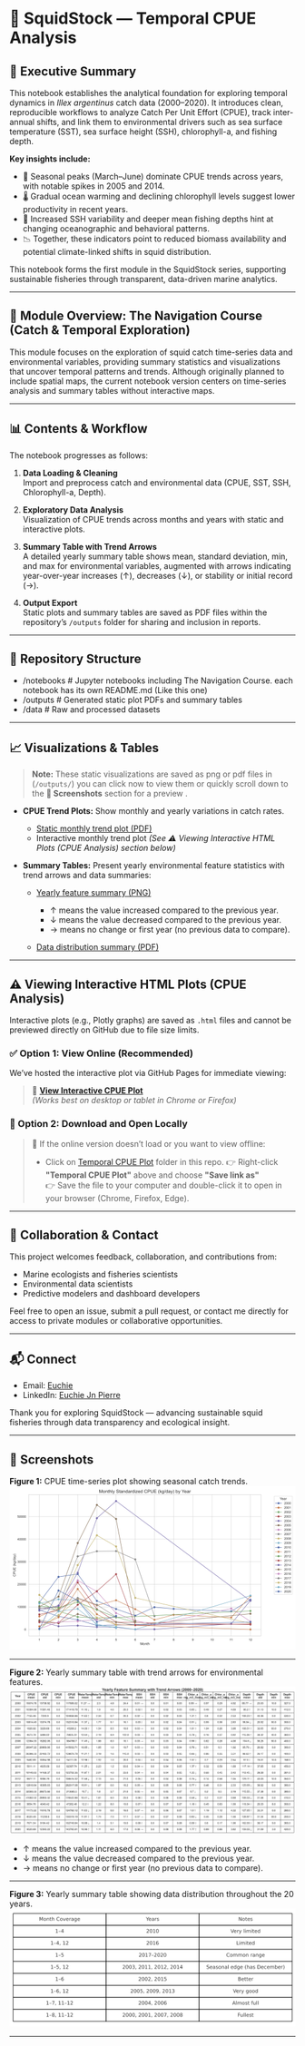 # 🦑 SquidStock — Temporal CPUE Analysis

## 📘 Executive Summary

This notebook establishes the analytical foundation for exploring temporal dynamics in *Illex argentinus* catch data (2000–2020). It introduces clean, reproducible workflows to analyze Catch Per Unit Effort (CPUE), track inter-annual shifts, and link them to environmental drivers such as sea surface temperature (SST), sea surface height (SSH), chlorophyll-a, and fishing depth.

**Key insights include:**

- 🎣 Seasonal peaks (March–June) dominate CPUE trends across years, with notable spikes in 2005 and 2014.
- 🌡️ Gradual ocean warming and declining chlorophyll levels suggest lower productivity in recent years.
- 🌊 Increased SSH variability and deeper mean fishing depths hint at changing oceanographic and behavioral patterns.
- 📉 Together, these indicators point to reduced biomass availability and potential climate-linked shifts in squid distribution.

This notebook forms the first module in the SquidStock series, supporting sustainable fisheries through transparent, data-driven marine analytics.

---

## 🧭 Module Overview: The Navigation Course (Catch & Temporal Exploration)

This module focuses on the exploration of squid catch time-series data and environmental variables, providing summary statistics and visualizations that uncover temporal patterns and trends. Although originally planned to include spatial maps, the current notebook version centers on time-series analysis and summary tables without interactive maps.

---

## 📊 Contents & Workflow

The notebook progresses as follows:

1. **Data Loading & Cleaning**  
   Import and preprocess catch and environmental data (CPUE, SST, SSH, Chlorophyll-a, Depth).

2. **Exploratory Data Analysis**  
   Visualization of CPUE trends across months and years with static and interactive plots.

3. **Summary Table with Trend Arrows**  
   A detailed yearly summary table shows mean, standard deviation, min, and max for environmental variables, augmented with arrows indicating year-over-year increases (↑), decreases (↓), or stability or initial record (→).

4. **Output Export**  
   Static plots and summary tables are saved as PDF files within the repository’s `/outputs` folder for sharing and inclusion in reports.

---

## 📂 Repository Structure

- /notebooks # Jupyter notebooks including The Navigation Course. each notebook has its own README.md (Like this one)
- /outputs # Generated static plot PDFs and summary tables
- /data # Raw and processed datasets

---

## 📈 Visualizations & Tables

> **Note:** These static visualizations are saved as png or pdf files in (`/outputs/`) you can click now to view them or quickly scroll down to the **📸 Screenshots** section for a preview .  
>  

- **CPUE Trend Plots:** Show monthly and yearly variations in catch rates.
  - [Static monthly trend plot (PDF)](https://github.com/Euchie23/SquidStock/blob/main/outputs/monthly_cpue_plot_static.pdf)  
  - Interactive monthly trend plot *(See ⚠️ Viewing Interactive HTML Plots (CPUE Analysis) section below)* 

- **Summary Tables:** Present yearly environmental feature statistics with trend arrows and data summaries:
  - [Yearly feature summary (PNG)](https://github.com/Euchie23/SquidStock/blob/main/outputs/yearly_feature_summary.png)
    - ↑ means the value increased compared to the previous year.
    - ↓ means the value decreased compared to the previous year.
    - → means no change or first year (no previous data to compare).
      
  - [Data distribution summary (PDF)](https://github.com/Euchie23/SquidStock/blob/main/outputs/data_availability_summary.pdf)
    
---

## ⚠️ Viewing Interactive HTML Plots (CPUE Analysis)

Interactive plots (e.g., Plotly graphs) are saved as `.html` files and cannot be previewed directly on GitHub due to file size limits.

### ✅ Option 1: View Online (Recommended)

We’ve hosted the interactive plot via GitHub Pages for immediate viewing:

> 🔗 [**View Interactive CPUE Plot**](https://Euchie23.github.io/SquidStock/monthly_cpue_plot.html)  
> *(Works best on desktop or tablet in Chrome or Firefox)*

### 💾 Option 2: Download and Open Locally

> 📝 If the online version doesn’t load or you want to view offline:
>
> - Click on [Temporal CPUE Plot](https://Euchie23.github.io/SquidStock/monthly_cpue_plot.html) folder in this repo.
>   👉 Right-click **"Temporal CPUE Plot"**  above and choose **"Save link as"**  
>   👉 Save the file to your computer and double-click it to open in your browser (Chrome, Firefox, Edge).


---

## 🤝 Collaboration & Contact

This project welcomes feedback, collaboration, and contributions from:

- Marine ecologists and fisheries scientists  
- Environmental data scientists  
- Predictive modelers and dashboard developers  

Feel free to open an issue, submit a pull request, or contact me directly for access to private modules or collaborative opportunities.

---

## 📬 Connect

- Email: [Euchie](mailto:euchiejnpierre@gmail.com)  
- LinkedIn: [Euchie Jn Pierre](https://linkedin.com/in/euchiejnpierre)  

Thank you for exploring SquidStock — advancing sustainable squid fisheries through data transparency and ecological insight.

---

## 📸 Screenshots

**Figure 1:** CPUE time-series plot showing seasonal catch trends.  
![View Static Monthly CPUE Plot](https://github.com/Euchie23/SquidStock/blob/main/outputs/monthly_cpue_plot_static.png)

---

**Figure 2:** Yearly summary table with trend arrows for environmental features.  
![Feature Summary Table](https://github.com/Euchie23/SquidStock/blob/main/outputs/yearly_feature_summary.png)

- ↑ means the value increased compared to the previous year.  
- ↓ means the value decreased compared to the previous year.  
- → means no change or first year (no previous data to compare).

---

**Figure 3:** Yearly summary table showing data distribution throughout the 20 years.  
![View Data Distribution Summary](https://github.com/Euchie23/SquidStock/blob/main/outputs/data_distribution_summary.png)


---


